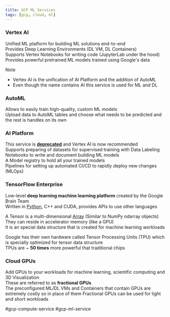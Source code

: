 ```yaml
---
title: GCP ML Services
tags: [gcp, cloud, ml]
---
```


### Vertex AI

Unified ML platform for building ML solutions end-to-end  
Provides Deep Learning Environments (DL VM, DL Containers)  
Supports Vertex Notebooks for writing code (JupyterLab under the hood)  
Provides powerful pretrained ML models trained using Google's data

 > [!NOTE]
 > * Vertex AI is the unification of AI Platform and the addition of AutoML
 > * Even though the name contains AI this service is used for ML and DL

### AutoML

Allows to easily train high-quality, custom ML models  
Upload data to AutoML tables and choose what needs to be predicted and the rest is handles on its own

### AI Platform

This service is **<u>deprecated</u>** and Vertex AI is now recommended  
Supports preparing of datasets for supervised training with Data Labeling  
Notebooks to write and document building ML models  
A Model registry to hold all your trained models  
Pipelines for setting up automated CI/CD to rapidly deploy new changes (MLOps)

### TensorFlow Enterprise

Low-level **deep learning machine learning platform** created by the Google Brain Team  
Written in [Python](../../../Software%20Engineering/Programming%20Languages/Python/Python.md), C++ and CUDA, provides APIs to use other languages

A Tensor is a multi-dimensional [Array](../../../Software%20Engineering/Data%20Structures%20&%20Algorithms/Data%20Structures/Array.md) (Similar to NumPy ndarray objects)  
They can reside in accelerator memory (like a GPU)  
It is an special data structure that is created for machine learning workloads

Google has their own hardware called Tensor Processing Units (TPU) which is specially optimized for tensor data structure  
TPUs are ~ **50 times** more powerful that traditional chips

### Cloud GPUs

Add GPUs to your workloads for machine learning, scientific computing and 3D Visualization  
These are referred to as **fractional GPUs**  
The preconfigured ML/DL VMs and Containers that contain GPUs are extremely costly so in place of them Fractional GPUs can be used for light and short workloads

#gcp-compute-service #gcp-ml-service